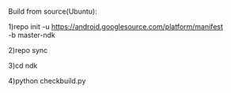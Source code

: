Build from source(Ubuntu):

1)repo init -u https://android.googlesource.com/platform/manifest \
    -b master-ndk
    
2)repo sync

3)cd ndk

4)python checkbuild.py



